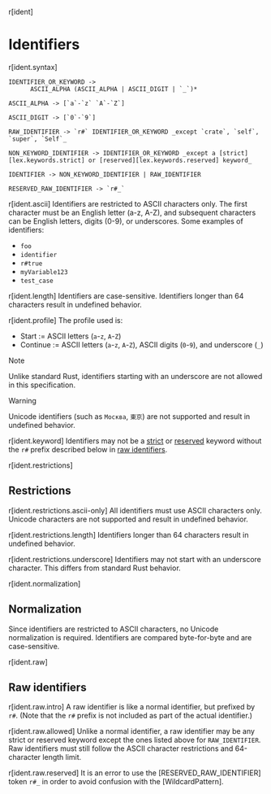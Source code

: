 r[ident]
# Identifiers

r[ident.syntax]
```grammar,lexer
IDENTIFIER_OR_KEYWORD ->
      ASCII_ALPHA (ASCII_ALPHA | ASCII_DIGIT | `_`)*

ASCII_ALPHA -> [`a`-`z` `A`-`Z`]

ASCII_DIGIT -> [`0`-`9`]

RAW_IDENTIFIER -> `r#` IDENTIFIER_OR_KEYWORD _except `crate`, `self`, `super`, `Self`_

NON_KEYWORD_IDENTIFIER -> IDENTIFIER_OR_KEYWORD _except a [strict][lex.keywords.strict] or [reserved][lex.keywords.reserved] keyword_

IDENTIFIER -> NON_KEYWORD_IDENTIFIER | RAW_IDENTIFIER

RESERVED_RAW_IDENTIFIER -> `r#_`
```

<!-- When updating the version, update the UAX links, too. -->
r[ident.ascii]
Identifiers are restricted to ASCII characters only. The first character must be an English letter (a-z, A-Z), and subsequent characters can be English letters, digits (0-9), or underscores. Some examples of identifiers:

* `foo`
* `identifier`
* `r#true`
* `myVariable123`
* `test_case`

r[ident.length]
Identifiers are case-sensitive. Identifiers longer than 64 characters result in undefined behavior.

r[ident.profile]
The profile used is:

* Start := ASCII letters (`a`-`z`, `A`-`Z`)
* Continue := ASCII letters (`a`-`z`, `A`-`Z`), ASCII digits (`0`-`9`), and underscore (`_`)

> [!NOTE]
> Unlike standard Rust, identifiers starting with an underscore are not allowed in this specification.

> [!WARNING]
> Unicode identifiers (such as `Москва`, `東京`) are not supported and result in undefined behavior.

r[ident.keyword]
Identifiers may not be a [strict] or [reserved] keyword without the `r#` prefix described below in [raw identifiers](#raw-identifiers).

r[ident.restrictions]
## Restrictions

r[ident.restrictions.ascii-only]
All identifiers must use ASCII characters only. Unicode characters are not supported and result in undefined behavior.

r[ident.restrictions.length]
Identifiers longer than 64 characters result in undefined behavior.

r[ident.restrictions.underscore]
Identifiers may not start with an underscore character. This differs from standard Rust behavior.

r[ident.normalization]
## Normalization

Since identifiers are restricted to ASCII characters, no Unicode normalization is required. Identifiers are compared byte-for-byte and are case-sensitive.

r[ident.raw]
## Raw identifiers

r[ident.raw.intro]
A raw identifier is like a normal identifier, but prefixed by `r#`. (Note that
the `r#` prefix is not included as part of the actual identifier.)

r[ident.raw.allowed]
Unlike a normal identifier, a raw identifier may be any strict or reserved
keyword except the ones listed above for `RAW_IDENTIFIER`. Raw identifiers must still follow the ASCII character restrictions and 64-character length limit.

r[ident.raw.reserved]
It is an error to use the [RESERVED_RAW_IDENTIFIER] token `r#_` in order to avoid confusion with the [WildcardPattern].

[`extern crate`]: items/extern-crates.md
[`no_mangle`]: abi.md#the-no_mangle-attribute
[`path` attribute]: items/modules.md#the-path-attribute
[external blocks]: items/external-blocks.md
[module]: items/modules.md
[path]: paths.md
[reserved]: keywords.md#reserved-keywords
[strict]: keywords.md#strict-keywords
